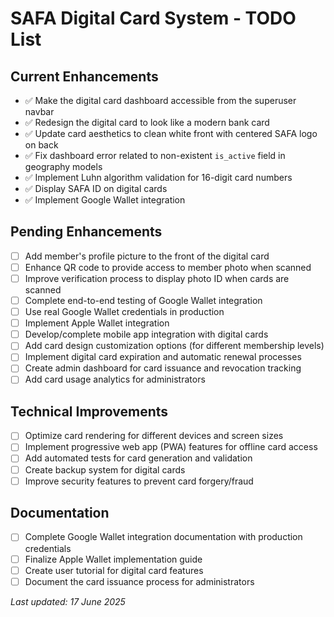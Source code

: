 # SAFA Digital Card System - TODO List

## Current Enhancements
- ✅ Make the digital card dashboard accessible from the superuser navbar
- ✅ Redesign the digital card to look like a modern bank card
- ✅ Update card aesthetics to clean white front with centered SAFA logo on back
- ✅ Fix dashboard error related to non-existent `is_active` field in geography models
- ✅ Implement Luhn algorithm validation for 16-digit card numbers
- ✅ Display SAFA ID on digital cards
- ✅ Implement Google Wallet integration

## Pending Enhancements
- [ ] Add member's profile picture to the front of the digital card
- [ ] Enhance QR code to provide access to member photo when scanned
- [ ] Improve verification process to display photo ID when cards are scanned
- [ ] Complete end-to-end testing of Google Wallet integration
- [ ] Use real Google Wallet credentials in production
- [ ] Implement Apple Wallet integration
- [ ] Develop/complete mobile app integration with digital cards
- [ ] Add card design customization options (for different membership levels)
- [ ] Implement digital card expiration and automatic renewal processes
- [ ] Create admin dashboard for card issuance and revocation tracking
- [ ] Add card usage analytics for administrators

## Technical Improvements
- [ ] Optimize card rendering for different devices and screen sizes
- [ ] Implement progressive web app (PWA) features for offline card access
- [ ] Add automated tests for card generation and validation
- [ ] Create backup system for digital cards
- [ ] Improve security features to prevent card forgery/fraud

## Documentation 
- [ ] Complete Google Wallet integration documentation with production credentials
- [ ] Finalize Apple Wallet implementation guide
- [ ] Create user tutorial for digital card features
- [ ] Document the card issuance process for administrators

_Last updated: 17 June 2025_
